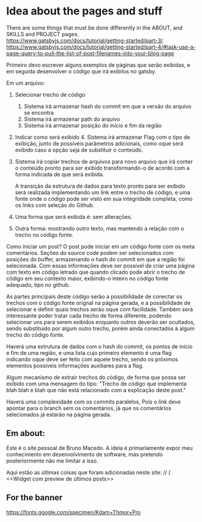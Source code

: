 # Idea about the pages and stuff

There are some things that must be done differently in the ABOUT, and SKILLS and PROJECT pages.
https://www.gatsbyjs.com/docs/tutorial/getting-started/part-3/
https://www.gatsbyjs.com/docs/tutorial/getting-started/part-4/#task-use-a-page-query-to-pull-the-list-of-post-filenames-into-your-blog-page

Primeiro devo escrever alguns exemplos de páginas que serão exibidas, e em seguida desenvolver 
o código que irá exibilos no gatsby.



Em um arquivo:
1. Selecionar trecho de código
   1. Sistema irá armazenar hash do commit em que a versão do arquivo se encontra
   2. Sistema irá armazenar path do arquivo
   3. Sistema irá armazenar posição do início e fim da região
2. Indicar como será exibido
   4. Sistema irá armazenar Flag com o tipo de exibição, junto de possíveis parâmetros adicionais,
      como oque será exibido caso a opção seja de substituir o conteúdo.
	  
1. Sistema irá copiar trechos de arquivos para novo arquivo que irá conter o conteúdo pronto para ser exibido
   transformando-o de acordo com a forma indicada de que será exibida.
   
   
   A transição da estrutura de dados para texto pronto para ser exibido será realizada implementando um link
   entre o trecho de código, e uma fonte onde o código pode ser visto em sua integridade completa, como os
   links com seleção do Github.
   
1. Uma forma que será exibida é: sem alterações.
2. Outra forma:                  mostrando outro texto, mas mantendo a relação com o trecho no código fonte.


Como iniciar um post?
O post pode iniciar em um código fonte com os meta comentários.
Seções do source code podem ser selecionados com posições do buffer, 
armazenando o hash do commit em que a região foi selecionada. Com essas informações
deve ser possível de criar uma página com texto em código letrado que quando clicado pode
abrir o trecho de código em seu contexto maior, exibindo-o inteiro no código fonte adequado,
tipo no github.

As partes principais deste código serão a possibilidade de conectar os trechos com o código fonte 
orignal na página gerada, e a possibilidade de selecionar e definir quais trechos serão oque com 
facilidade. Também será interessante poder tratar cada trecho de forma diferente, podendo selecionar 
uns para serem exibidos enquanto outros deverão ser ocultados, sendo substituido por algum outro trecho,
porém ainda conectados à algum trecho do código fonte.

Haverá uma extrutura de dados com o hash do commit, os pontos de início e fim de uma região, 
e uma lista cujo primeiro elemento é uma flag indicando oque deve ser feito com aquele trecho, sendo
os próximos elementos possíveis informações auxiliares para a flag.

Algum mecanismo de extrair trechos do código, de forma que possa ser exibido com uma mensagem do 
tipo: "Trecho de código que implementa blah blah e blah que não está relacionado com a explicação 
deste post."

Haverá uma complexidade com os commits paralelos, Pois o link deve apontar para o branch sem os
comentários, já que os comentários selecionados já estarão na página gerada.

## Em about:

Este é o site pessoal de Bruno Macedo.
A ideia é primariamente expor meu conhecimento em desenvolvimento de software, 
mas pretendo posteriormente não me limitar a isso. 

Aqui estão as útlimas coisas que foram adicionadas neste site:
// ( <<Widget com preview de últimos posts>>


## For the banner
https://fonts.google.com/specimen/Kdam+Thmor+Pro
